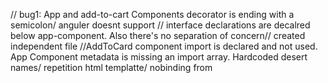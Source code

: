 // bug1: App  and add-to-cart Components decorator is ending with a semicolon/ anguler doesnt support
// interface declarations are decalred below app-component. Also there's no separation of concern// created independent file
//AddToCard component import is declared and not used. App Component metadata is missing an import array.
Hardcoded desert names/ repetition html templatte/ nobinding from 

